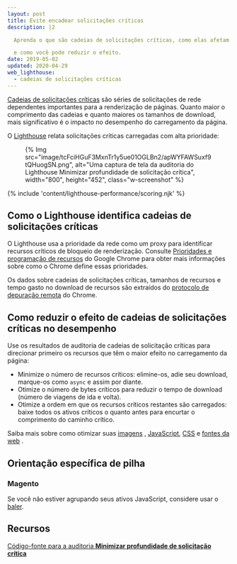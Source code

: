 ```yaml
---
layout: post
title: Evite encadear solicitações críticas
description: |2

  Aprenda o que são cadeias de solicitações críticas, como elas afetam o desempenho da página da web,

  e como você pode reduzir o efeito.
date: 2019-05-02
updated: 2020-04-29
web_lighthouse:
  - cadeias de solicitações críticas
---
```


[Cadeias de solicitações críticas](https://developers.google.com/web/fundamentals/performance/critical-rendering-path) são séries de solicitações de rede dependentes importantes para a renderização de páginas. Quanto maior o comprimento das cadeias e quanto maiores os tamanhos de download, mais significativo é o impacto no desempenho do carregamento da página.

O [Lighthouse](https://developers.google.com/web/tools/lighthouse/) relata solicitações críticas carregadas com alta prioridade:

<figure class="w-figure">{% Img src="image/tcFciHGuF3MxnTr1y5ue01OGLBn2/apWYFAWSuxf9tQHuogSN.png", alt="Uma captura de tela da auditoria do Lighthouse Minimizar profundidade de solicitação crítica", width="800", height="452", class="w-screenshot" %}</figure>

{% include 'content/lighthouse-performance/scoring.njk' %}

## Como o Lighthouse identifica cadeias de solicitações críticas

O Lighthouse usa a prioridade da rede como um proxy para identificar recursos críticos de bloqueio de renderização. Consulte [Prioridades e programação de recursos](https://docs.google.com/document/d/1bCDuq9H1ih9iNjgzyAL0gpwNFiEP4TZS-YLRp_RuMlc/edit) do Google Chrome para obter mais informações sobre como o Chrome define essas prioridades.

Os dados sobre cadeias de solicitações críticas, tamanhos de recursos e tempo gasto no download de recursos são extraídos do [protocolo de depuração remota](https://github.com/ChromeDevTools/devtools-protocol) do Chrome.

## Como reduzir o efeito de cadeias de solicitações críticas no desempenho

Use os resultados de auditoria de cadeias de solicitação críticas para direcionar primeiro os recursos que têm o maior efeito no carregamento da página:

- Minimize o número de recursos críticos: elimine-os, adie seu download, marque-os como `async` e assim por diante.
- Otimize o número de bytes críticos para reduzir o tempo de download (número de viagens de ida e volta).
- Otimize a ordem em que os recursos críticos restantes são carregados: baixe todos os ativos críticos o quanto antes para encurtar o comprimento do caminho crítico.

Saiba mais sobre como otimizar suas [imagens](/use-imagemin-to-compress-images) , [JavaScript](/apply-instant-loading-with-prpl), [CSS](/defer-non-critical-css) e [fontes da web](/avoid-invisible-text) .

## Orientação específica de pilha

### Magento

Se você não estiver agrupando seus ativos JavaScript, considere usar o [baler](https://github.com/magento/baler).

## Recursos

[Código-fonte para a auditoria **Minimizar profundidade de solicitação crítica**](https://github.com/GoogleChrome/lighthouse/blob/master/lighthouse-core/audits/critical-request-chains.js)
